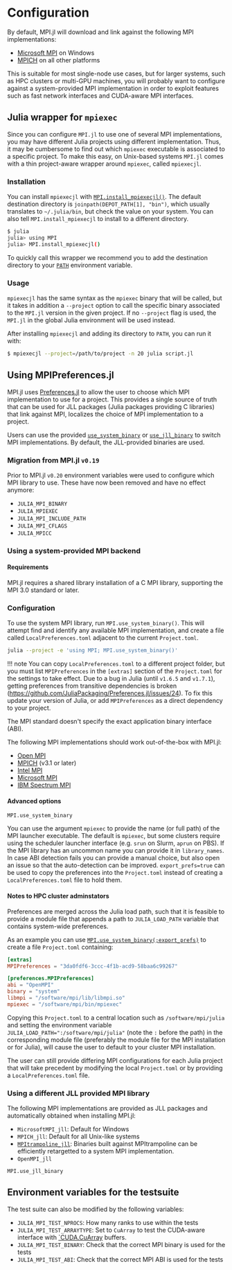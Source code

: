 # Configuration

By default, MPI.jl will download and link against the following MPI implementations:
- [Microsoft MPI](https://docs.microsoft.com/en-us/message-passing-interface/microsoft-mpi) on Windows
- [MPICH](http://www.mpich.org/) on all other platforms

This is suitable for most single-node use cases, but for larger systems, such as HPC
clusters or multi-GPU machines, you will probably want to configure against a
system-provided MPI implementation in order to exploit features such as fast network
interfaces and CUDA-aware MPI interfaces.

## Julia wrapper for `mpiexec`

Since you can configure `MPI.jl` to use one of several MPI implementations, you
may have different Julia projects using different implementation.  Thus, it may
be cumbersome to find out which `mpiexec` executable is associated to a specific
project.  To make this easy, on Unix-based systems `MPI.jl` comes with a thin
project-aware wrapper around `mpiexec`, called `mpiexecjl`.

### Installation

You can install `mpiexecjl` with [`MPI.install_mpiexecjl()`](@ref).  The default
destination directory is `joinpath(DEPOT_PATH[1], "bin")`, which usually
translates to `~/.julia/bin`, but check the value on your system.  You can also
tell `MPI.install_mpiexecjl` to install to a different directory.

```sh
$ julia
julia> using MPI
julia> MPI.install_mpiexecjl()
```

To quickly call this wrapper we recommend you to add the destination directory
to your [`PATH`](https://en.wikipedia.org/wiki/PATH_(variable)) environment
variable.

### Usage

`mpiexecjl` has the same syntax as the `mpiexec` binary that will be called, but
it takes in addition a `--project` option to call the specific binary associated
to the `MPI.jl` version in the given project.  If no `--project` flag is used,
the `MPI.jl` in the global Julia environment will be used instead.

After installing `mpiexecjl` and adding its directory to `PATH`, you can run it
with:

```sh
$ mpiexecjl --project=/path/to/project -n 20 julia script.jl
```

## Using MPIPreferences.jl

MPI.jl uses [Preferences.jl](https://github.com/JuliaPackaging/Preferences.jl) to
allow the user to choose which MPI implementation to use for a project. This provides
a single source of truth that can be used for JLL packages (Julia packages providing C libraries)
that link against MPI, localizes the choice of MPI implementation to a project.

Users can use the provided [`use_system_binary`](@ref) or [`use_jll_binary`](@ref)
to switch MPI implementations. By default, the JLL-provided binaries are used.

### Migration from MPI.jl `v0.19`

Prior to MPI.jl `v0.20` environment variables were used to configure which MPI
library to use. These have now been removed and have no effect anymore:

- `JULIA_MPI_BINARY`
- `JULIA_MPIEXEC`
- `JULIA_MPI_INCLUDE_PATH`
- `JULIA_MPI_CFLAGS`
- `JULIA_MPICC`

### Using a system-provided MPI backend

#### Requirements

MPI.jl requires a shared library installation of a C MPI library, supporting the MPI 3.0
standard or later.

### Configuration

To use the system MPI library, run `MPI.use_system_binary()`.
This will attempt find and identify any available MPI implementation, and create
a file called `LocalPreferences.toml` adjacent to the current `Project.toml`.

```sh
julia --project -e 'using MPI; MPI.use_system_binary()'
```
!!! note
    You can copy `LocalPreferences.toml` to a different project folder, but you must list
    `MPIPreferences` in the `[extras]` section of the `Project.toml` for the settings
    to take effect. Due to a bug in Julia (until `v1.6.5` and `v1.7.1`), getting preferences
    from transitive dependencies is broken (https://github.com/JuliaPackaging/Preferences.jl/issues/24).
    To fix this update your version of Julia, or add `MPIPreferences` as a direct dependency to your project.

The MPI standard doesn't specify the exact application binary interface (ABI).

The following MPI implementations should work out-of-the-box with MPI.jl:

- [Open MPI](http://www.open-mpi.org/)
- [MPICH](http://www.mpich.org/) (v3.1 or later)
- [Intel MPI](https://software.intel.com/en-us/mpi-library)
- [Microsoft MPI](https://docs.microsoft.com/en-us/message-passing-interface/microsoft-mpi)
- [IBM Spectrum MPI](https://www.ibm.com/us-en/marketplace/spectrum-mpi)

#### Advanced options

```@doc
MPI.use_system_binary
```
You can use the argument `mpiexec` to provide the name (or full path) of the MPI launcher executable. The default is
`mpiexec`, but some clusters require using the scheduler launcher interface (e.g. `srun`
on Slurm, `aprun` on PBS). If the MPI library has an uncommon name you can provide it in `library_names`.
In case ABI detection fails you can provide a manual choice,
but also open an issue so that the auto-detection can be improved. `export_prefs=true` can be used to copy the preferences into the `Project.toml` instead of creating a
`LocalPreferences.toml` file to hold them.

#### Notes to HPC cluster adminstators

Preferences are merged across the Julia load path, such that it is feasible to provide a module file that appends a path to
`JULIA_LOAD_PATH` variable that contains system-wide preferences.

As an example you can use [`MPI.use_system_binary(;export_prefs)`](@ref) to create a file `Project.toml` containing:

```toml
[extras]
MPIPreferences = "3da0fdf6-3ccc-4f1b-acd9-58baa6c99267"

[preferences.MPIPreferences]
abi = "OpenMPI"
binary = "system"
libmpi = "/software/mpi/lib/libmpi.so"
mpiexec = "/software/mpi/bin/mpiexec"
```
Copying this `Project.toml` to a central location such as `/software/mpi/julia` and setting the environment
variable `JULIA_LOAD_PATH=":/software/mpi/julia"` (note the `:` before the path) in the corresponding
module file (preferably the module file for the MPI installation or for Julia),
will cause the user to default to your cluster MPI installation.

The user can still provide differing MPI configurations for each Julia project that
will take precedent by modifying the local `Project.toml` or by providing a `LocalPreferences.toml` file.

### Using a different JLL provided MPI library

The following MPI implementations are provided as JLL packages and automatically obtained when installing MPI.jl:

- `MicrosoftMPI_jll`: Default for Windows
- `MPICH_jll`: Default for all Unix-like systems
- [`MPItrampoline_jll`](https://github.com/eschnett/MPItrampoline): Binaries built against MPItrampoline can be efficiently retargetted to a system MPI implementation.
- `OpenMPI_jll`

```@doc
MPI.use_jll_binary
```

## Environment variables for the testsuite
The test suite can also be modified by the following variables:

- `JULIA_MPI_TEST_NPROCS`: How many ranks to use within the tests
- `JULIA_MPI_TEST_ARRAYTYPE`: Set to `CuArray` to test the CUDA-aware interface with
  [`CUDA.CuArray](https://github.com/JuliaGPU/CUDA.jl) buffers.
- `JULIA_MPI_TEST_BINARY`: Check that the correct MPI binary is used for the tests
- `JULIA_MPI_TEST_ABI`: Check that the correct MPI ABI is used for the tests
